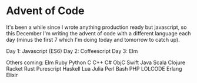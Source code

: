 Advent of Code
==============

It's been a while since I wrote anything production ready but javascript, so this December I'm writing the advent of code with a different language each day (minus the first 7 which I'm doing today and tomorrow to catch up).

Day 1: Javascript (ES6)
Day 2: Coffeescript
Day 3: Elm

Others coming:
Elm
Ruby
Python
C
C++
C#
ObjC
Swift
Java
Scala
Clojure
Racket
Rust
Purescript
Haskell
Lua
Julia
Perl
Bash
PHP
LOLCODE
Erlang
Elixir
